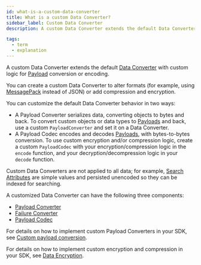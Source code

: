 ```yaml
---
id: what-is-a-custom-data-converter
title: What is a custom Data Converter?
sidebar_label: Custom Data Converter
description: A custom Data Converter extends the default Data Converter with custom logic for payload conversion or payload encryption.

tags:
  - term
  - explanation
---
```


A custom Data Converter extends the default [Data Converter](/concepts/what-is-a-data-converter) with custom logic for [Payload](/concepts/what-is-a-payload) conversion or encoding.

You can create a custom Data Converter to alter formats (for example, using [MessagePack](https://msgpack.org/) instead of JSON) or add compression and encryption.

You can customize the default Data Converter behavior in two ways:

- A Payload Converter serializes data, converting objects to bytes and back.
  To convert custom objects or data types to [Payloads](/concepts/what-is-a-payload) and back, use a custom `PayloadConverter` and set it on a Data Converter.
- A Payload Codec encodes and decodes [Payloads](/concepts/what-is-a-payload), with bytes-to-bytes conversion.
  To use custom encryption and/or compression logic, create a custom `PayloadCodec` with your encryption/compression logic in the `encode` function, and your decryption/decompression logic in your `decode` function.

Custom Data Converters are not applied to all data; for example, [Search Attributes](/concepts/what-is-a-search-attribute) are simple values and persisted unencoded so they can be indexed for searching.

<!--
Commenting this bit for reference later; the Headers detail might change.
- Search Attributes are simple values and are persisted unencoded so they can be indexed for searching.
- Headers are not encoded by the SDK. (The one exception—when implemented—will be the SDK [running OTel baggage through custom codecs](https://github.com/temporalio/sdk-typescript/issues/514).) -->

A customized Data Converter can have the following three components:

- [Payload Converter](/concepts/what-is-a-payload-converter)
- [Failure Converter](/concepts/what-is-a-failure-converter)
- [Payload Codec](/concepts/what-is-a-payload-codec)

For details on how to implement custom Payload Converters in your SDK, see [Custom payload conversion](/app-dev-context/custom-payload-conversion).

For details on how to implement custom encryption and compression in your SDK, see [Data Encryption](/prod-readiness-context/data-encryption).
